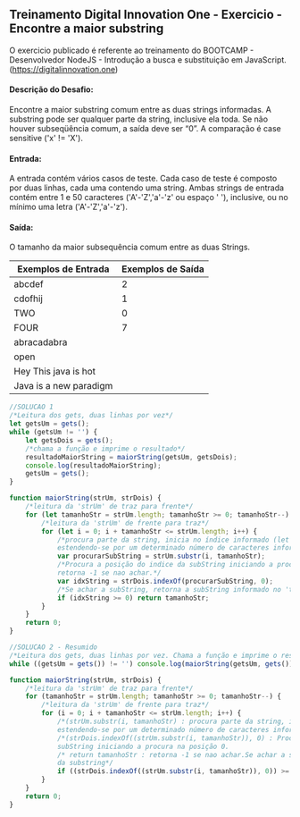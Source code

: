 ## Treinamento Digital Innovation One - Exercicio - Encontre a maior substring

O exercicio publicado é referente ao treinamento do BOOTCAMP - Desenvolvedor NodeJS -  Introdução a busca e substituição em JavaScript.
(https://digitalinnovation.one)

#### Descrição do Desafio:

Encontre a maior substring comum entre as duas strings informadas. A substring pode ser qualquer parte da string, inclusive ela toda. Se não houver subseqüência comum, a saída deve ser “0”. A comparação é case sensitive ('x' != 'X').

#### Entrada:

A entrada contém vários casos de teste. Cada caso de teste é composto por duas linhas, cada uma contendo uma string. Ambas strings de entrada contém entre 1 e 50 caracteres ('A'-'Z','a'-'z' ou espaço ' '), inclusive, ou no mínimo uma letra ('A'-'Z','a'-'z').

#### Saída:

O tamanho da maior subsequência comum entre as duas Strings.

Exemplos de Entrada  | Exemplos de Saída
------------- | -------------
abcdef | 2
cdofhij | 1
TWO | 0
FOUR | 7
abracadabra |
open |
Hey This java is hot |
Java is a new paradigm |

```javascript
//SOLUCAO 1
/*Leitura dos gets, duas linhas por vez*/
let getsUm = gets();
while (getsUm != '') {
    let getsDois = gets();
    /*chama a função e imprime o resultado*/
    resultadoMaiorString = maiorString(getsUm, getsDois);
    console.log(resultadoMaiorString);
    getsUm = gets();
}

function maiorString(strUm, strDois) {
    /*leitura da 'strUm' de traz para frente*/
    for (let tamanhoStr = strUm.length; tamanhoStr >= 0; tamanhoStr--) {
        /*leitura da 'strUm' de frente para traz*/
        for (let i = 0; i + tamanhoStr <= strUm.length; i++) {
            /*procura parte da string, inicia no índice informado (let i) e 
            estendendo-se por um determinado número de caracteres informado no 'let tamanhoStr'*/
            var procurarSubString = strUm.substr(i, tamanhoStr);
            /*Procura a posição do indice da subString iniciando a procura na posição 0.
            retorna -1 se nao achar.*/
            var idxString = strDois.indexOf(procurarSubString, 0);
            /*Se achar a subString, retorna a subString informado no 'tamanhoStr'*/
            if (idxString >= 0) return tamanhoStr;
        }
    }
    return 0;
}

//SOLUCAO 2 - Resumido
/*Leitura dos gets, duas linhas por vez. Chama a função e imprime o resultado*/
while ((getsUm = gets()) != '') console.log(maiorString(getsUm, gets()));

function maiorString(strUm, strDois) {
    /*leitura da 'strUm' de traz para frente*/
    for (tamanhoStr = strUm.length; tamanhoStr >= 0; tamanhoStr--) {
        /*leitura da 'strUm' de frente para traz*/
        for (i = 0; i + tamanhoStr <= strUm.length; i++) {
            /*(strUm.substr(i, tamanhoStr) : procura parte da string, inicia no índice informado (i) e 
            estendendo-se por um determinado número de caracteres informado no 'tamanhoStr'.
            /*(strDois.indexOf((strUm.substr(i, tamanhoStr)), 0) : Procura a posição do indice da 
            subString iniciando a procura na posição 0.
            /* return tamanhoStr : retorna -1 se nao achar.Se achar a subString, retorna a quantidade 
            da substring*/
            if ((strDois.indexOf((strUm.substr(i, tamanhoStr)), 0)) >= 0) return tamanhoStr;
        }
    }
    return 0;
}
```
